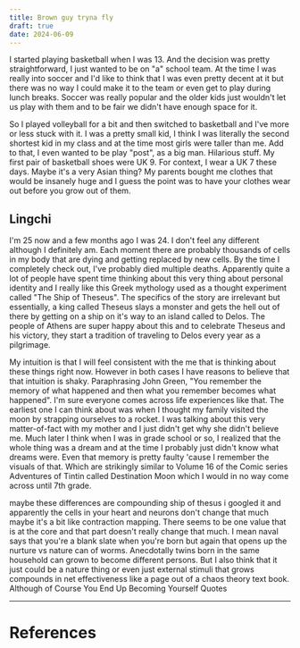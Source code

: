 ```yaml
---
title: Brown guy tryna fly
draft: true
date: 2024-06-09
---
```


  

I started playing basketball when I was 13. And the decision was pretty straightforward, I just wanted to be on "a" school team. At the time I was really into soccer and I'd like to think that I was even pretty decent at it but there was no way I could make it to the team or even get to play during lunch breaks.
Soccer was really popular and the older kids just wouldn't let us play with them and to be fair we didn't have enough space for it. 

So I played volleyball for a bit and then switched to basketball and I've more or less stuck with it.  I was a pretty small kid, I think I was literally the second shortest kid in my class and at the time most girls were taller than me. Add to that, I even wanted to be play "post", as a big man. Hilarious stuff. My first pair of basketball shoes were UK 9. For context, I wear a UK 7 these days. Maybe it's a very Asian thing? My parents bought me clothes that would be insanely huge and I guess the point was to have your clothes wear out before you grow out of them. 

## Lingchi 
I'm 25 now and a few months ago I was 24. I don't feel any different although I definitely am. Each moment there are probably thousands of cells in my body that are dying and getting replaced by new cells. By the time I completely check out, I've probably died multiple deaths. Apparently quite a lot of people have spent time thinking about this very thing about personal identity and I really like this Greek mythology used as a thought experiment called "The Ship of Theseus". The specifics of the story are irrelevant but essentially, a  king called Theseus slays a monster and gets the hell out of there by getting on a ship on it's way to an island called to Delos. The people of Athens are super happy about this and to celebrate Theseus and his victory, they start a tradition of traveling to Delos every year as a pilgrimage.   

My intuition is that I will feel consistent with the me that is thinking about these things right now. However in both cases I have reasons to believe that that intuition is shaky. Paraphrasing John Green, "You remember the memory of what happened and then what you remember becomes what happened". I'm sure everyone comes across life experiences like that. The earliest one I can think about was when I thought my family visited the moon by strapping ourselves to a rocket. I was talking about this very matter-of-fact with my mother and I just didn't get why she didn't believe me. Much later I think when I was in grade school or so, I realized that the whole thing was a dream and at the time I probably just didn't know what dreams were.  Even that memory is pretty faulty 'cause I remember the visuals of that. Which are strikingly similar to Volume 16 of the Comic series Adventures of Tintin called Destination Moon which I would in no way come across until 7th grade. 



maybe these differences are compounding 
ship of thesus 
i googled it and apparently the cells in your heart and neurons don't change that much
maybe it's a bit like contraction mapping. There seems to be one value that is at the core and that part doesn't really change that much. I mean naval says that you're a blank slate when you're born but again that opens up the nurture vs nature can of worms. Anecdotally twins born in the same household can grown to become different persons. But I also think that it just could be a nature thing or even just external stimuli that grows compounds in net effectiveness like a page out of a chaos theory text book. 
Although of Course You End Up Becoming Yourself Quotes

---
# References
